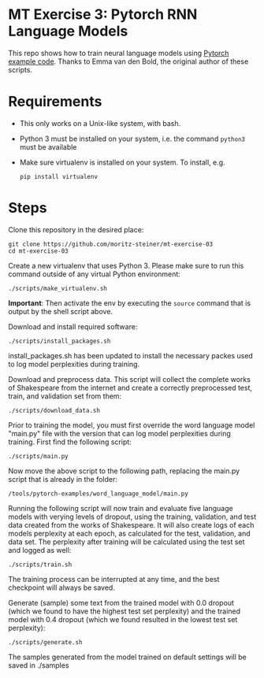 # MT Exercise 3: Pytorch RNN Language Models

This repo shows how to train neural language models using [Pytorch example code](https://github.com/pytorch/examples/tree/master/word_language_model). Thanks to Emma van den Bold, the original author of these scripts. 

# Requirements

- This only works on a Unix-like system, with bash.
- Python 3 must be installed on your system, i.e. the command `python3` must be available
- Make sure virtualenv is installed on your system. To install, e.g.

    `pip install virtualenv`

# Steps

Clone this repository in the desired place:

    git clone https://github.com/moritz-steiner/mt-exercise-03
    cd mt-exercise-03

Create a new virtualenv that uses Python 3. Please make sure to run this command outside of any virtual Python environment:

    ./scripts/make_virtualenv.sh

**Important**: Then activate the env by executing the `source` command that is output by the shell script above.

Download and install required software:

    ./scripts/install_packages.sh

install_packages.sh has been updated to install the necessary packes used to log model perplexities during training.

Download and preprocess data. This script will collect the complete works of Shakespeare from the internet and create a correctly
preprocessed test, train, and validation set from them:

    ./scripts/download_data.sh

Prior to training the model, you must first override the word language model "main.py" file with the version that can log model perplexities during training. First find the following script:

    ./scripts/main.py

Now move the above script to the following path, replacing the main.py script that is already in the folder:


    /tools/pytorch-examples/word_language_model/main.py

Running the following script will now train and evaluate five language models with verying levels of dropout, using the training, validation, and test data created from the works of Shakespeare. It will also create logs of each models perplexity at each epoch, as calculated for the test, validation, and data set. The perplexity after training will be calculated using the test set and logged as well:

    ./scripts/train.sh

The training process can be interrupted at any time, and the best checkpoint will always be saved.

Generate (sample) some text from the trained model with 0.0 dropout (which we found to have the highest test set perplexity) and the trained model with 0.4 dropout (which we found resulted in the lowest test set perplexity):

    ./scripts/generate.sh

The samples generated from the model trained on default settings will be saved in ./samples

